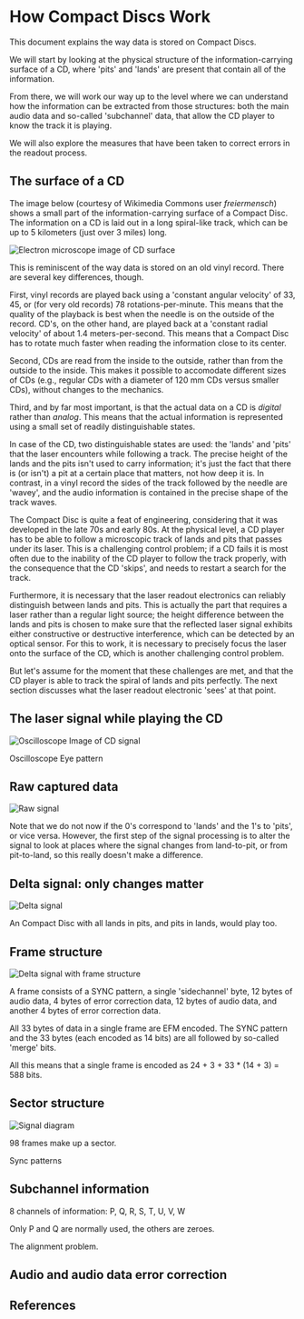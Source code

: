 How Compact Discs Work
======================

This document explains the way data is stored on Compact Discs.

We will start by looking at the physical structure of the information-carrying
surface of a CD, where 'pits' and 'lands' are present that contain all of the
information.

From there, we will work our way up to the level where we can understand how
the information can be extracted from those structures: both the main audio
data and so-called 'subchannel' data, that allow the CD player to know the
track it is playing.

We will also explore the measures that have been taken to correct errors in
the readout process.

The surface of a CD
-------------------

The image below (courtesy of Wikimedia Commons user *freiermensch*) shows a
small part of the information-carrying surface of a Compact Disc. The
information on a CD is laid out in a long spiral-like track, which can be up
to 5 kilometers (just over 3 miles) long.

![Electron microscope image of CD surface](images/Afm_cd-rom.jpg)

This is reminiscent of the way data is stored on an old vinyl record. There
are several key differences, though.

First, vinyl records are played back using a 'constant angular velocity' of
33, 45, or (for very old records) 78 rotations-per-minute. This means that
the quality of the playback is best when the needle is on the outside of the
record. CD's, on the other hand, are played back at a 'constant radial
velocity' of about 1.4 meters-per-second. This means that a Compact Disc has
to rotate much faster when reading the information close to its center.

Second, CDs are read from the inside to the outside, rather than from the
outside to the inside. This makes it possible to accomodate different sizes
of CDs (e.g., regular CDs with a diameter of 120 mm CDs versus smaller CDs),
without changes to the mechanics.

Third, and by far most important, is that the actual data on a CD is
*digital* rather than *analog*. This means that the actual information
is represented using a small set of readily distinguishable states.

In case of the CD, two distinguishable states are used: the 'lands' and
'pits' that the laser encounters while following a track. The precise height
of the lands and the pits isn't used to carry information; it's just the
fact that there is (or isn't) a pit at a certain place that matters, not how
deep it is. In contrast, in a vinyl record the sides of the track followed
by the needle are 'wavey', and the audio information is contained in the
precise shape of the track waves.

The Compact Disc is quite a feat of engineering, considering that it was
developed in the late 70s and early 80s. At the physical level, a CD player
has to be able to follow a microscopic track of lands and pits that passes
under its laser. This is a challenging control problem; if a CD fails it
is most often due to the inability of the CD player to follow the track
properly, with the consequence that the CD 'skips', and needs to restart a
search for the track.

Furthermore, it is necessary that the laser readout electronics can reliably
distinguish between lands and pits. This is actually the part that requires
a laser rather than a regular light source; the height difference between
the lands and pits is chosen to make sure that the reflected laser signal
exhibits either constructive or destructive interference, which can be
detected by an optical sensor. For this to work, it is necessary to precisely
focus the laser onto the surface of the CD, which is another challenging
control problem.

But let's assume for the moment that these challenges are met, and that the
CD player is able to track the spiral of lands and pits perfectly. The next
section discusses what the laser readout electronic 'sees' at that point.

The laser signal while playing the CD
-------------------------------------

![Oscilloscope Image of CD signal](images/oscilloscope-screenshot.png)

Oscilloscope
Eye pattern

Raw captured data
-----------------

![Raw signal](images/raw-signal.png)

Note that we do not now if the 0's correspond to 'lands' and the 1's to 'pits', or vice versa.
However, the first step of the signal processing is to alter the signal to look at places where the signal changes from
land-to-pit, or from pit-to-land, so this really doesn't make a difference.

Delta signal: only changes matter
---------------------------------

![Delta signal](images/delta-signal.png)

An Compact Disc with all lands in pits, and pits in lands, would play too.

Frame structure
---------------

![Delta signal with frame structure](images/delta-signal-colored.png)

A frame consists of a SYNC pattern, a single 'sidechannel' byte, 12 bytes of audio data, 4 bytes of error correction data, 12 bytes of audio data, and another 4 bytes of error correction data.

All 33 bytes of data in a single frame are EFM encoded. The SYNC pattern and the 33 bytes (each encoded as 14 bits) are all followed by so-called 'merge' bits.

All this means that a single frame is encoded as 24 + 3 + 33 * (14 + 3) = 588 bits.

Sector structure
----------------

![Signal diagram](images/signal-diagram.png)

98 frames make up a sector.

Sync patterns

Subchannel information
----------------------

8 channels of information: P, Q, R, S, T, U, V, W

Only P and Q are normally used, the others are zeroes.


The alignment problem.


Audio and audio data error correction
-------------------------------------

References
----------

